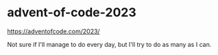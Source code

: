 # advent-of-code-2023

https://adventofcode.com/2023/

Not sure if I'll manage to do every day, but I'll try to do as many as I can.
